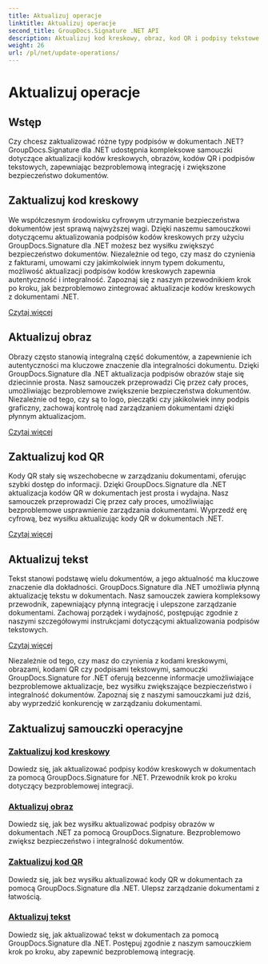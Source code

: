 ```yaml
---
title: Aktualizuj operacje
linktitle: Aktualizuj operacje
second_title: GroupDocs.Signature .NET API
description: Aktualizuj kod kreskowy, obraz, kod QR i podpisy tekstowe w dokumentach .NET za pomocą samouczków GroupDocs.Signature for .NET. Zwiększ bezpieczeństwo dokumentów i zarządzanie nimi.
weight: 26
url: /pl/net/update-operations/
---
```


# Aktualizuj operacje

## Wstęp

Czy chcesz zaktualizować różne typy podpisów w dokumentach .NET? GroupDocs.Signature dla .NET udostępnia kompleksowe samouczki dotyczące aktualizacji kodów kreskowych, obrazów, kodów QR i podpisów tekstowych, zapewniając bezproblemową integrację i zwiększone bezpieczeństwo dokumentów.

## Zaktualizuj kod kreskowy
We współczesnym środowisku cyfrowym utrzymanie bezpieczeństwa dokumentów jest sprawą najwyższej wagi. Dzięki naszemu samouczkowi dotyczącemu aktualizowania podpisów kodów kreskowych przy użyciu GroupDocs.Signature dla .NET możesz bez wysiłku zwiększyć bezpieczeństwo dokumentów. Niezależnie od tego, czy masz do czynienia z fakturami, umowami czy jakimkolwiek innym typem dokumentu, możliwość aktualizacji podpisów kodów kreskowych zapewnia autentyczność i integralność. Zapoznaj się z naszym przewodnikiem krok po kroku, jak bezproblemowo zintegrować aktualizacje kodów kreskowych z dokumentami .NET.

[Czytaj więcej](./update-barcode/)

## Aktualizuj obraz
Obrazy często stanowią integralną część dokumentów, a zapewnienie ich autentyczności ma kluczowe znaczenie dla integralności dokumentu. Dzięki GroupDocs.Signature dla .NET aktualizacja podpisów obrazów staje się dziecinnie prosta. Nasz samouczek przeprowadzi Cię przez cały proces, umożliwiając bezproblemowe zwiększenie bezpieczeństwa dokumentów. Niezależnie od tego, czy są to logo, pieczątki czy jakikolwiek inny podpis graficzny, zachowaj kontrolę nad zarządzaniem dokumentami dzięki płynnym aktualizacjom.

[Czytaj więcej](./update-image/)

## Zaktualizuj kod QR
Kody QR stały się wszechobecne w zarządzaniu dokumentami, oferując szybki dostęp do informacji. Dzięki GroupDocs.Signature dla .NET aktualizacja kodów QR w dokumentach jest prosta i wydajna. Nasz samouczek przeprowadzi Cię przez cały proces, umożliwiając bezproblemowe usprawnienie zarządzania dokumentami. Wyprzedź erę cyfrową, bez wysiłku aktualizując kody QR w dokumentach .NET.

[Czytaj więcej](./update-qr-code/)

## Aktualizuj tekst
Tekst stanowi podstawę wielu dokumentów, a jego aktualność ma kluczowe znaczenie dla dokładności. GroupDocs.Signature dla .NET umożliwia płynną aktualizację tekstu w dokumentach. Nasz samouczek zawiera kompleksowy przewodnik, zapewniający płynną integrację i ulepszone zarządzanie dokumentami. Zachowaj porządek i wydajność, postępując zgodnie z naszymi szczegółowymi instrukcjami dotyczącymi aktualizowania podpisów tekstowych.

[Czytaj więcej](./update-text/)

Niezależnie od tego, czy masz do czynienia z kodami kreskowymi, obrazami, kodami QR czy podpisami tekstowymi, samouczki GroupDocs.Signature for .NET oferują bezcenne informacje umożliwiające bezproblemowe aktualizacje, bez wysiłku zwiększające bezpieczeństwo i integralność dokumentów. Zapoznaj się z naszymi samouczkami już dziś, aby wyprzedzić konkurencję w zarządzaniu dokumentami.
## Zaktualizuj samouczki operacyjne
### [Zaktualizuj kod kreskowy](./update-barcode/)
Dowiedz się, jak aktualizować podpisy kodów kreskowych w dokumentach za pomocą GroupDocs.Signature for .NET. Przewodnik krok po kroku dotyczący bezproblemowej integracji.
### [Aktualizuj obraz](./update-image/)
Dowiedz się, jak bez wysiłku aktualizować podpisy obrazów w dokumentach .NET za pomocą GroupDocs.Signature. Bezproblemowo zwiększ bezpieczeństwo i integralność dokumentów.
### [Zaktualizuj kod QR](./update-qr-code/)
Dowiedz się, jak bez wysiłku aktualizować kody QR w dokumentach za pomocą GroupDocs.Signature dla .NET. Ulepsz zarządzanie dokumentami z łatwością.
### [Aktualizuj tekst](./update-text/)
Dowiedz się, jak aktualizować tekst w dokumentach za pomocą GroupDocs.Signature dla .NET. Postępuj zgodnie z naszym samouczkiem krok po kroku, aby zapewnić bezproblemową integrację.